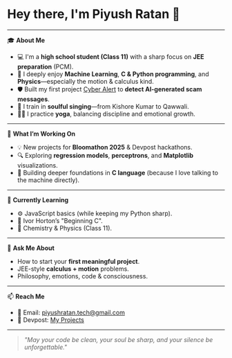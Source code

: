 # Hey there, I'm Piyush Ratan 👋


---

🎓 **About Me**

- 💻 I'm a **high school student (Class 11)** with a sharp focus on **JEE preparation** (PCM).
- 🧠 I deeply enjoy **Machine Learning**, **C & Python programming**, and **Physics**—especially the motion & calculus kind.
- 🛡️ Built my first project [Cyber Alert]([https://github.com/PiyushRatan/cyber-alert](https://github.com/PiyushRatan/CyberAlert)) to **detect AI-generated scam messages**.
- 🎤 I train in **soulful singing**—from Kishore Kumar to Qawwali.  
- 🧘‍♂️ I practice **yoga**, balancing discipline and emotional growth.

---

🔭 **What I’m Working On**

- 💡 New projects for **Bloomathon 2025** & Devpost hackathons.
- 🔍 Exploring **regression models**, **perceptrons**, and **Matplotlib** visualizations.
- 🧠 Building deeper foundations in **C language** (because I love talking to the machine directly).

---

🌱 **Currently Learning**

- ⚙️ JavaScript basics (while keeping my Python sharp).
- 📘 Ivor Horton’s "Beginning C".
- 🧪 Chemistry & Physics (Class 11).

---

💬 **Ask Me About**

- How to start your **first meaningful project**.
- JEE-style **calculus + motion** problems.
- Philosophy, emotions, code & consciousness.

---

📫 **Reach Me**

- 📧 Email: piyushratan.tech@gmail.com  
- 🧠 Devpost: [My Projects](https://devpost.com/PiyushRatan)


---

> *"May your code be clean, your soul be sharp, and your silence be unforgettable."*
